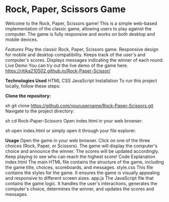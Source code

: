# **Rock, Paper, Scissors Game**

Welcome to the Rock, Paper, Scissors game! This is a simple web-based implementation of the classic game, allowing users to play against the computer. The game is fully responsive and works on both desktop and mobile devices.

*Features*
Play the classic Rock, Paper, Scissors game.
Responsive design for mobile and desktop compatibility.
Keeps track of the user's and computer's scores.
Displays messages indicating the winner of each round.
Live Demo
You can try out the live demo of the game here.
https://ritika210502.github.io/Rock-Paper-Scissor/

**Technologies Used**
HTML
CSS
JavaScript
Installation
To run this project locally, follow these steps:

**Clone the repository:**

sh
git clone https://github.com/yourusername/Rock-Paper-Scissors.git
Navigate to the project directory:

sh
cd Rock-Paper-Scissors
Open index.html in your web browser:

sh
open index.html
or simply open it through your file explorer.

**Usage**
Open the game in your web browser.
Click on one of the three choices (Rock, Paper, or Scissors).
The game will display the computer's choice and announce the winner.
The scores will be updated accordingly.
Keep playing to see who can reach the highest score!
Code Explanation
index.html
The main HTML file contains the structure of the game, including the game title, choices, scoreboards, and messages.
style.css
This file contains the styles for the game. It ensures the game is visually appealing and responsive to different screen sizes.
app.js
The JavaScript file that contains the game logic. It handles the user's interactions, generates the computer's choice, determines the winner, and updates the scores and messages.
